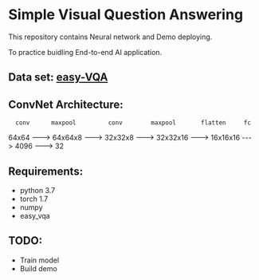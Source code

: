 # Simple Visual Question Answering 

This repository contains Neural network and Demo deploying.

To practice buidling End-to-end AI application. 

## Data set: [easy-VQA](https://github.com/vzhou842/easy-VQA)

## ConvNet Architecture:

	  conv		maxpool			conv 		maxpool		  flatten	  fc
64x64 ---> 64x64x8 ---> 32x32x8 ---> 32x32x16 ---> 16x16x16 ---> 4096 ---> 32

## Requirements:
- python 3.7
- torch 1.7
- numpy
- easy_vqa


## TODO:
- Train model
- Build demo